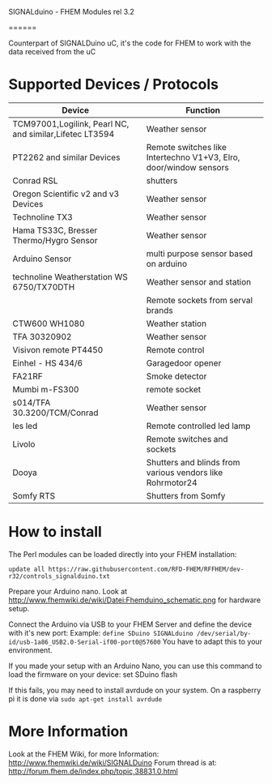 SIGNALduino - FHEM Modules rel 3.2 

======

Counterpart of SIGNALDuino uC, it's the code for FHEM to work with the data received from the uC


Supported Devices / Protocols
======

|Device | Function|
| ------------- | ----------- |
|TCM97001,Logilink, Pearl NC, and similar,Lifetec LT3594 | Weather sensor
|PT2262 and similar Devices | Remote switches like Intertechno V1+V3, Elro, door/window sensors|
|Conrad RSL | shutters |
|Oregon Scientific v2 and v3 Devices | Weather sensor |
|Technoline TX3  | Weather sensor |
|Hama TS33C, Bresser Thermo/Hygro Sensor  | Weather sensor |
|Arduino Sensor | multi purpose sensor based on arduino |
|technoline Weatherstation WS 6750/TX70DTH| Weather sensor and station |
||Remote sockets from serval brands|
|CTW600 WH1080 | Weather station |
|TFA 30320902 | Weather sensor |
|Visivon remote PT4450  | Remote control |
|Einhel - HS 434/6 | Garagedoor opener |
|FA21RF | Smoke detector | 
|Mumbi m-FS300 | remote socket |
|s014/TFA 30.3200/TCM/Conrad | Weather sensor |
|les led  | Remote controlled led lamp |
|Livolo | Remote switches and sockets  |
|Dooya | Shutters and blinds from various vendors like Rohrmotor24  |
|Somfy RTS | Shutters from Somfy|


How to install
======
The Perl modules can be loaded directly into your FHEM installation:

```update all https://raw.githubusercontent.com/RFD-FHEM/RFFHEM/dev-r32/controls_signalduino.txt```

Prepare your Arduino nano. Look at http://www.fhemwiki.de/wiki/Datei:Fhemduino_schematic.png
for hardware setup.


Connect the Arduino via USB to your FHEM Server and define the device with it's new port:
Example: ```define SDuino SIGNALduino /dev/serial/by-id/usb-1a86_USB2.0-Serial-if00-port0@57600```
You have to adapt this to your environment.

If you made your setup with an Arduino Nano, you can use this command to load the firmware on your device:
set SDuino flash

If this fails, you may need to install avrdude on your system.
On a raspberry pi it is done via ```sudo apt-get install avrdude```

More Information
=====
Look at the FHEM Wiki, for more Information: http://www.fhemwiki.de/wiki/SIGNALDuino
Forum thread is at: http://forum.fhem.de/index.php/topic,38831.0.html

